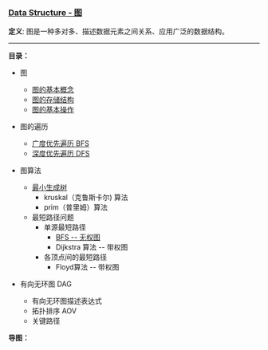 ### [Data Structure - 图](#)

**定义**:  图是一种多对多、描述数据元素之间关系、应用广泛的数据结构。

----

**目录：**

* 图
  
  * [图的基本概念](./contents/conception.md)
  * [图的存储结构](./contents/conception.md)
  * [图的基本操作](./contents/conception.md)
  
* 图的遍历
  * [广度优先遍历 BFS](./contents/bfs.md)
  * [深度优先遍历 DFS](./contents/dfs.md)
  
* 图算法
  * [最小生成树](./contents/minTree.md)
    * kruskal（克鲁斯卡尔) 算法  
    * prim（普里姆）算法
  * 最短路径问题 
    * 单源最短路径
      * [BFS -- 无权图](./contents/roadBFS.md)
      * Dijkstra 算法  -- 带权图	
    * 各顶点间的最短路径
      *  Floyd算法  -- 带权图	
  
* 有向无环图 DAG
  * 有向无环图描述表达式
  * 拓扑排序 AOV
  * 关键路径

  

**导图：**

